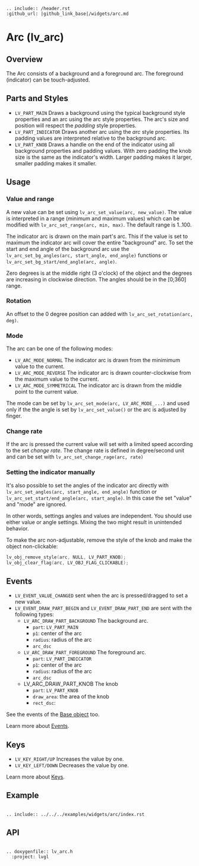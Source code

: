 ```eval_rst
.. include:: /header.rst 
:github_url: |github_link_base|/widgets/arc.md
```
# Arc (lv_arc)

## Overview

The Arc consists of a background and a foreground arc. The foreground (indicator) can be touch-adjusted.

## Parts and Styles
- `LV_PART_MAIN`  Draws a background using the typical background style properties and an arc using the arc style properties. The arc's size and position will respect the *padding* style properties.
- `LV_PART_INDICATOR` Draws another arc using the *arc* style properties. Its padding values are interpreted relative to the background arc. 
- `LV_PART_KNOB` Draws a handle on the end of the indicator using all background properties and padding values. With zero padding the knob size is the same as the indicator's width. 
Larger padding makes it larger, smaller padding makes it smaller. 

## Usage

### Value and range

A new value can be set using `lv_arc_set_value(arc, new_value)`. 
The value is interpreted in a range (minimum and maximum values) which can be modified with `lv_arc_set_range(arc, min, max)`.
The default range is 1..100.

The indicator arc is drawn on the main part's arc. This if the value is set to maximum the indicator arc will cover the entire "background" arc.
To set the start and end angle of the background arc use the `lv_arc_set_bg_angles(arc, start_angle, end_angle)` functions or `lv_arc_set_bg_start/end_angle(arc, angle)`. 

Zero degrees is at the middle right (3 o'clock) of the object and the degrees are increasing in clockwise direction.
The angles should be in the [0;360] range.

### Rotation

An offset to the 0 degree position can added with `lv_arc_set_rotation(arc, deg)`.

### Mode

The arc can be one of the following modes:
- `LV_ARC_MODE_NORMAL` The indicator arc is drawn from the minimimum value to the current.
- `LV_ARC_MODE_REVERSE` The indicator arc is drawn counter-clockwise from the maximum value to the current.
- `LV_ARC_MODE_SYMMETRICAL` The indicator arc is drawn from the middle point to the current value.

The mode can be set by `lv_arc_set_mode(arc, LV_ARC_MODE_...)` and used only if the the angle is set by `lv_arc_set_value()` or the arc is adjusted by finger.

### Change rate
If the arc is pressed the current value will set with a limited speed according to the set *change rate*. 
The change rate is defined in degree/second unit and can be set with `lv_arc_set_change_rage(arc, rate)`


### Setting the indicator manually
It's also possible to set the angles of the indicator arc directly with `lv_arc_set_angles(arc, start_angle, end_angle)` function or `lv_arc_set_start/end_angle(arc, start_angle)`.
In this case the set "value" and "mode" are ignored.

In other words, settings angles and values are independent. You should use either value or angle settings. Mixing the two might result in unintended behavior. 

To make the arc non-adjustable, remove the style of the knob and make the object non-clickable:
```c
lv_obj_remove_style(arc, NULL, LV_PART_KNOB);
lv_obj_clear_flag(arc, LV_OBJ_FLAG_CLICKABLE);
```

## Events
- `LV_EVENT_VALUE_CHANGED` sent when the arc is pressed/dragged to set a new value.
- `LV_EVENT_DRAW_PART_BEGIN` and `LV_EVENT_DRAW_PART_END` are sent with the following types:
    - `LV_ARC_DRAW_PART_BACKGROUND` The background arc. 
        - `part`: `LV_PART_MAIN`
        - `p1`: center of the arc
        - `radius`: radius of the arc
        - `arc_dsc`
    - `LV_ARC_DRAW_PART_FOREGROUND` The foreground arc.  
        - `part`: `LV_PART_INDICATOR`
        - `p1`: center of the arc
        - `radius`: radius of the arc
        - `arc_dsc`
    - LV_ARC_DRAW_PART_KNOB The knob
        - `part`: `LV_PART_KNOB`
        - `draw_area`: the area of the knob
        - `rect_dsc`:
    
See the events of the [Base object](/widgets/obj) too.
    
Learn more about [Events](/overview/event).

## Keys
- `LV_KEY_RIGHT/UP` Increases the value by one.
- `LV_KEY_LEFT/DOWN` Decreases the value by one.


Learn more about [Keys](/overview/indev).


## Example

```eval_rst

.. include:: ../../../examples/widgets/arc/index.rst

```

## API

```eval_rst

.. doxygenfile:: lv_arc.h
  :project: lvgl

```
